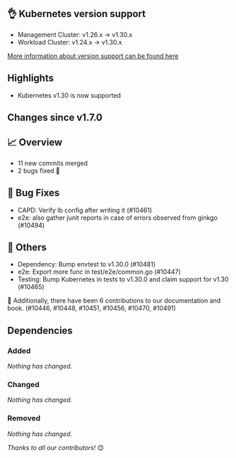 ## 👌 Kubernetes version support

- Management Cluster: v1.26.x -> v1.30.x
- Workload Cluster: v1.24.x -> v1.30.x

[More information about version support can be found here](https://cluster-api.sigs.k8s.io/reference/versions.html)

## Highlights

* Kubernetes v1.30 is now supported

## Changes since v1.7.0
## :chart_with_upwards_trend: Overview
- 11 new commits merged
- 2 bugs fixed 🐛

## :bug: Bug Fixes
- CAPD: Verify lb config after writing it (#10461)
- e2e: also gather junit reports in case of errors observed from ginkgo (#10494)

## :seedling: Others
- Dependency: Bump envtest to v1.30.0 (#10481)
- e2e: Export more func in test/e2e/common.go (#10447)
- Testing: Bump Kubernetes in tests to v1.30.0 and claim support for v1.30 (#10465)

:book: Additionally, there have been 6 contributions to our documentation and book. (#10446, #10448, #10451, #10456, #10470, #10491) 

## Dependencies

### Added
_Nothing has changed._

### Changed
_Nothing has changed._

### Removed
_Nothing has changed._

_Thanks to all our contributors!_ 😊
